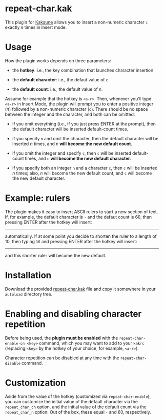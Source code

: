# repeat-char.kak

This plugin for [Kakoune](https://kakoune.org/) allows you to insert a non-numeric
character `c` exactly _n_ times in Insert mode.

# Usage

How the plugin works depends on three parameters:

* the **hotkey**: i.e., the key combination that launches character insertion

* the **default character**: i.e., the defaut value of `c`

* the **default count**: i.e., the default value of _n_.

Assume for example that the hotkey is `<a-r>`. Then, whenever you'll type `<a-r>` in
Insert Mode, the plugin will prompt you to enter a positive integer (_n_) followed by
a non-numeric character (`c`). There should be no space between the integer and the
character, and both can be omitted:

* if you omit everything (i.e., if you just press ENTER at the prompt), then the
default character will be inserted default-count times.

* if you specify `n` and omit the character, then the default character will be
inserted _n_ times, and _n_ **will become the new default count**.

* if you omit the integer and specify `c`, then `c` will be inserted default-count
times, and `c` **will become the new default character**.

* if you specify both an integer `n` and a character `c`, then `c` will be inserted
_n_ times; also, _n_ will become the new default count, and `c` will become the new
default character.


# Example: rulers

The plugin makes it easy to insert ASCII rulers to start a new section of text. If,
for example, the default character is `-` and the defaut count is 60, then pressing
ENTER after the hotkey will insert:

------------------------------------------------------------

automatically. If at some point you decide to shorten the ruler to a length
of 10, then typing `10` and pressing ENTER after the hotkey will insert:

----------

and this shorter ruler will become the new default.


# Installation

Download the provided [repeat-char.kak](./repeat-char.kak) file and copy it
somewhere in your `autoload` directory tree.


# Enabling and disabling character repetition

Before being used, the **plugin must be enabled** with the `repeat-char-enable-on
<key>` command, which you may want to add to your `kakrc` (replacing `<key>` by the
hotkey of your choice, for example, `<a-r>`).

Character repetition can be disabled at any time with the `repeat-char-disable`
command.


# Customization

Aside from the value of the hotkey (customized via `repeat-char-enable`), you can
customize the initial value of the default character via the `repeat_char_ch` option,
and the initial value of the default count via the `repeat_char_n` option. Out of the
box, these equal `-` and 60, respectively.

